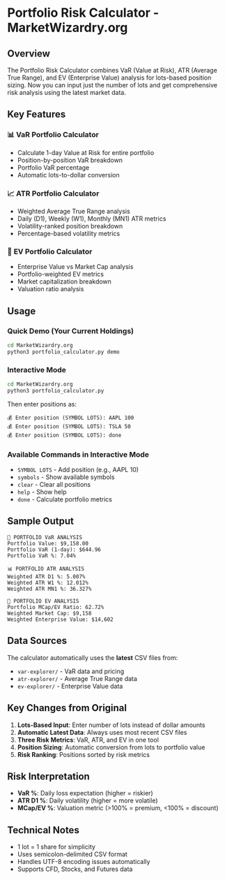 # Portfolio Risk Calculator - MarketWizardry.org

## Overview

The Portfolio Risk Calculator combines VaR (Value at Risk), ATR (Average True Range), and EV (Enterprise Value) analysis for lots-based position sizing. Now you can input just the number of lots and get comprehensive risk analysis using the latest market data.

## Key Features

### 📊 **VaR Portfolio Calculator**
- Calculate 1-day Value at Risk for entire portfolio
- Position-by-position VaR breakdown
- Portfolio VaR percentage
- Automatic lots-to-dollar conversion

### 📈 **ATR Portfolio Calculator**
- Weighted Average True Range analysis
- Daily (D1), Weekly (W1), Monthly (MN1) ATR metrics
- Volatility-ranked position breakdown
- Percentage-based volatility metrics

### 💼 **EV Portfolio Calculator**
- Enterprise Value vs Market Cap analysis
- Portfolio-weighted EV metrics
- Market capitalization breakdown
- Valuation ratio analysis

## Usage

### Quick Demo (Your Current Holdings)
```bash
cd MarketWizardry.org
python3 portfolio_calculator.py demo
```

### Interactive Mode
```bash
cd MarketWizardry.org
python3 portfolio_calculator.py
```

Then enter positions as:
```
💰 Enter position (SYMBOL LOTS): AAPL 100
💰 Enter position (SYMBOL LOTS): TSLA 50
💰 Enter position (SYMBOL LOTS): done
```

### Available Commands in Interactive Mode
- `SYMBOL LOTS` - Add position (e.g., AAPL 10)
- `symbols` - Show available symbols
- `clear` - Clear all positions
- `help` - Show help
- `done` - Calculate portfolio metrics

## Sample Output

```
🎲 PORTFOLIO VaR ANALYSIS
Portfolio Value: $9,158.00
Portfolio VaR (1-day): $644.96
Portfolio VaR %: 7.04%

📊 PORTFOLIO ATR ANALYSIS
Weighted ATR D1 %: 5.007%
Weighted ATR W1 %: 12.012%
Weighted ATR MN1 %: 36.327%

💼 PORTFOLIO EV ANALYSIS
Portfolio MCap/EV Ratio: 62.72%
Weighted Market Cap: $9,158
Weighted Enterprise Value: $14,602
```

## Data Sources

The calculator automatically uses the **latest** CSV files from:
- `var-explorer/` - VaR data and pricing
- `atr-explorer/` - Average True Range data
- `ev-explorer/` - Enterprise Value data

## Key Changes from Original

1. **Lots-Based Input**: Enter number of lots instead of dollar amounts
2. **Automatic Latest Data**: Always uses most recent CSV files
3. **Three Risk Metrics**: VaR, ATR, and EV in one tool
4. **Position Sizing**: Automatic conversion from lots to portfolio value
5. **Risk Ranking**: Positions sorted by risk metrics

## Risk Interpretation

- **VaR %**: Daily loss expectation (higher = riskier)
- **ATR D1 %**: Daily volatility (higher = more volatile)
- **MCap/EV %**: Valuation metric (>100% = premium, <100% = discount)

## Technical Notes

- 1 lot = 1 share for simplicity
- Uses semicolon-delimited CSV format
- Handles UTF-8 encoding issues automatically
- Supports CFD, Stocks, and Futures data